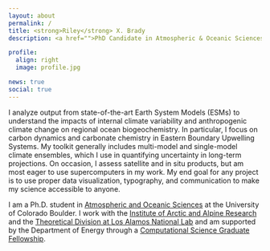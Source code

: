 ```yaml
---
layout: about
permalink: /
title: <strong>Riley</strong> X. Brady
description: <a href="">PhD Candidate in Atmospheric & Oceanic Sciences</a>. DOE CSGF Fellow.

profile:
  align: right
  image: profile.jpg

news: true 
social: true
---
```


I analyze output from state-of-the-art Earth System Models (ESMs) to understand the impacts of internal climate variability and anthropogenic climate change on regional ocean biogeochemistry. In particular, I focus on carbon dynamics and carbonate chemistry in Eastern Boundary Upwelling Systems. My toolkit generally includes multi-model and single-model climate ensembles, which I use in quantifying uncertainty in long-term projections. On occasion, I assess satellite and in situ products, but am most eager to use supercomputers in my work. My end goal for any project is to use proper data visualization, typography, and communication to make my science accessible to anyone.

I am a Ph.D. student in [Atmospheric and Oceanic Sciences](http://www.colorado.edu/atoc/) at the University of Colorado Boulder. I work with the [Institute of Arctic and Alpine Research](https://instaar.colorado.edu/people/riley-brady/) and the [Theoretical Division at Los Alamos National Lab](https://www.lanl.gov/org/ddste/aldsc/theoretical/index.php) and am supported by the Department of Energy through a [Computational Science Graduate Fellowship](https://www.krellinst.org/csgf/fellows/profile?n=brady2016).
